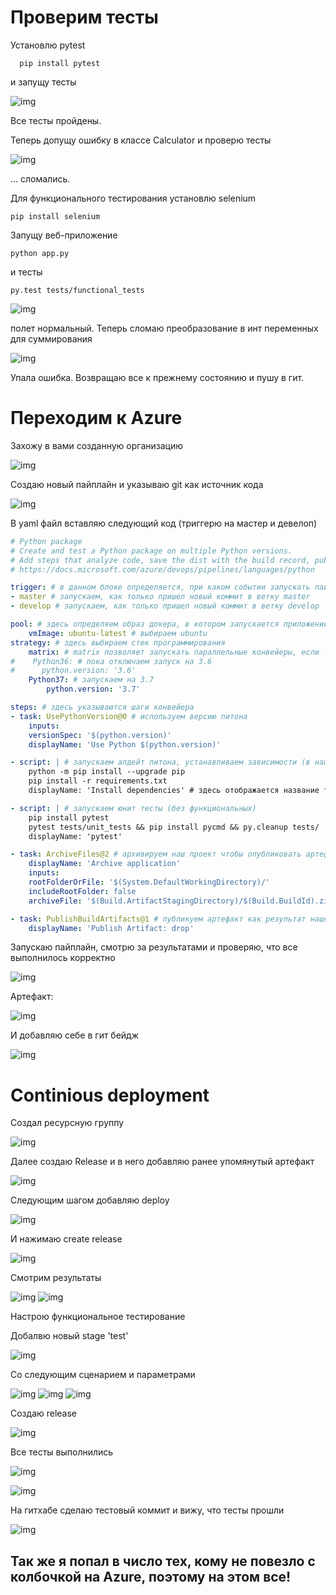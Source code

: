 # Проверим тесты
Установлю pytest 
 ```shell
   pip install pytest
```
и запущу тесты

![img](screens/Screenshot_105.png)

Все тесты пройдены.

Теперь допущу ошибку в классе Calculator и проверю тесты 

![img](screens/Screenshot_106.png)

... сломались.

Для функционального тестирования установлю selenium
```shell
pip install selenium
```
Запущу веб-приложение
```shell
python app.py
``` 
и тесты
```shell
py.test tests/functional_tests
```

![img](screens/Screenshot_107.png)

полет нормальный. Теперь сломаю преобразование в инт переменных для суммирования

![img](screens/Screenshot_108.png)

Упала ошибка. Возвращаю все к прежнему состоянию и пушу в гит.

# Переходим к Azure

Захожу в вами созданную организацию

![img](screens/Screenshot_113.png)

Создаю новый пайплайн и указываю git как источник кода

![img](screens/Screenshot_110.png)

В yaml файл вставляю следующий код (триггерю на мастер и девелоп)
```yaml
# Python package
# Create and test a Python package on multiple Python versions.
# Add steps that analyze code, save the dist with the build record, publish to a PyPI-compatible index, and more:
# https://docs.microsoft.com/azure/devops/pipelines/languages/python

trigger: # в данном блоке определяется, при каком событии запускать пайплайн
- master # запускаем, как только пришел новый коммит в ветку master
- develop # запускаем, как только пришел новый коммит в ветку develop

pool: # здесь определяем образ докера, в котором запускается приложение и версию интерпритатора
    vmImage: ubuntu-latest # выбираем ubuntu
strategy: # здесь выбираем стек программирования
    matrix: # matrix позволяет запускать параллельные конвейеры, если требуются разные версии
#    Python36: # пока отключаем запуск на 3.6
#      python.version: '3.6'
    Python37: # запускаем на 3.7
        python.version: '3.7'

steps: # здесь указываются шаги конвейера
- task: UsePythonVersion@0 # используем версию питона
    inputs:
    versionSpec: '$(python.version)'
    displayName: 'Use Python $(python.version)'

- script: | # запускаем апдейт питона, устанавливаем зависимости (в нашем случае flask)
    python -m pip install --upgrade pip
    pip install -r requirements.txt
    displayName: 'Install dependencies' # здесь отображается название текущей задачи

- script: | # запускаем юнит тесты (без функциональных)
    pip install pytest 
    pytest tests/unit_tests && pip install pycmd && py.cleanup tests/
    displayName: 'pytest'

- task: ArchiveFiles@2 # архивируем наш проект чтобы опубликовать артефакт. Артефакт это по сути то, что отдает клиенту (например архив с программой)
    displayName: 'Archive application'
    inputs:
    rootFolderOrFile: '$(System.DefaultWorkingDirectory)/'
    includeRootFolder: false
    archiveFile: '$(Build.ArtifactStagingDirectory)/$(Build.BuildId).zip'

- task: PublishBuildArtifacts@1 # публикуем артефакт как результат нашего пайплайна
    displayName: 'Publish Artifact: drop'

```

Запускаю пайплайн, смотрю за результатами и проверяю, что все выполнилось корректно

![img](screens/Screenshot_115.png)

Артефакт:

![img](screens/Screenshot_116.png)

И добавляю себе в гит бейдж

![img](screens/Screenshot_117.png)

# Continious deployment
Создал ресурсную группу

![img](screens/Screenshot_120.png)

Далее создаю Release и в него добавляю ранее упомянутый артефакт

![img](screens/Screenshot_122.png)

Следующим шагом добавляю deploy 

![img](screens/Screenshot_128.png)

И нажимаю create release 

![img](screens/Screenshot_127.png)

Смотрим результаты

![img](screens/Screenshot_129.png)
![img](screens/Screenshot_130.png)

Настрою функциональное тестирование

Добалвю новый stage 'test'

![img](screens/Screenshot_131.png)

Со следующим сценарием и параметрами

![img](screens/Screenshot_132.png)
![img](screens/Screenshot_133.png)
![img](screens/Screenshot_135.png)

Создаю release

![img](screens/Screenshot_142.png)

Все тесты выполнились

![img](screens/Screenshot_138.png)

![img](screens/Screenshot_139.png)

На гитхабе сделаю тестовый коммит и вижу, что тесты прошли

![img](screens/Screenshot_113.png)

## Так же я попал в число тех, кому не повезло с колбочкой на Azure, поэтому на этом все!




